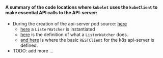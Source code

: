 #### A summary of the code locations where `kubelet` uses the `kubeClient` to make essential API calls to the API-server:

* During the creation of the api-server pod source: [here](https://github.com/kubernetes/kubernetes/blob/master/pkg/kubelet/kubelet.go#L258)
    * [here](https://github.com/kubernetes/kubernetes/blob/master/pkg/kubelet/config/apiserver.go#L31-L34) a `ListerWatcher` is instantiated
    * [here](https://github.com/kubernetes/kubernetes/blob/master/pkg/client/cache/listwatch.go#L60-L80) is the definition of what a `ListerWatcher` does.
    * [and here](https://github.com/kubernetes/kubernetes/blob/master/pkg/client/restclient/client.go) is where the basic `RESTClient` for the k8s api-server is defined.
* TODO: add more ...
   